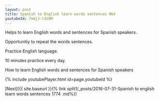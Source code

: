 ```yaml
---
layout: post
title: Spanish to English learn words sentences 964 
youtubeId: 7mdjJ-tIUdM
---
```

 
 
Helps to learn English words and sentences for Spanish speakers.

Opportunitiy to repeat the words sentences. 

Practice English language. 
 
10 minutes practice every day. 
 
How to learn English words and sentences for Spanish speakers 
 
{% include youtubePlayer.html id=page.youtubeId %}
 
 
[Next]({{ site.baseurl }}{% link  split1/_posts/2016-07-31-Spanish to english learn words sentences 1774 .md%})
 
